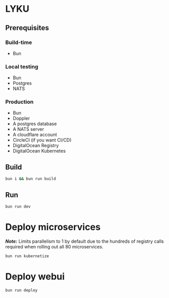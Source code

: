 # LYKU

## Prerequisites

### Build-time

- Bun

### Local testing

- Bun
- Postgres
- NATS

### Production

- Bun
- Doppler
- A postgres database
- A NATS server
- A cloudflare account
- CircleCI (if you want CI/CD)
- DigitalOcean Registry
- DigitalOcean Kubernetes

## Build

```bash
bun i && bun run build
```

## Run

```bash
bun run dev
```

# Deploy microservices

**_Note:_** Limits parallelism to 1 by default due to the hundreds of registry calls required when rolling out all 80 microservices.

```bash
bun run kubernetize
```

# Deploy webui

```bash
bun run deploy
```
